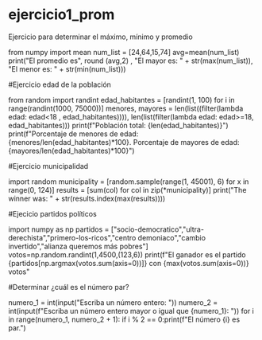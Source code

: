 # ejercicio1_prom
Ejercicio para determinar el máximo, mínimo y promedio

from numpy import mean
num_list = [24,64,15,74]
avg=mean(num_list)
print("El promedio es", round (avg,2) , "El mayor es: " + str(max(num_list)), "El menor es: " + str(min(num_list)))


#Ejercicio edad de la población

from random import randint 
edad_habitantes = [randint(1, 100) for i in range(randint(1000, 75000))] 
menores, mayores = len(list((filter(lambda edad: edad<18 , edad_habitantes)))), len(list(filter(lambda edad: edad>=18, edad_habitantes))) 
print(f"Población total: {len(edad_habitantes)}") 
print(f"Porcentaje de menores de edad: {menores/len(edad_habitantes)*100}. Porcentaje de mayores de edad: {mayores/len(edad_habitantes)*100}")

#Ejercicio municipalidad


import random 
municipality = [random.sample(range(1, 45001), 6) 
for x in range(0, 124)] 
results = [sum(col) for col in zip(*municipality)] 
print("The winner was: " + str(results.index(max(results))))


#Ejecicio partidos políticos


import numpy as np
partidos = ["socio-democratico","ultra-derechista","primero-los-ricos","centro demoniaco","cambio invertido","alianza queremos más pobres"]
votos=np.random.randint(1,4500,(123,6)) 
print(f"El ganador es el partido 
{partidos[np.argmax(votos.sum(axis=0))]} con {max(votos.sum(axis=0))} votos"

#Determinar ¿cuál es el número par?


numero_1 = int(input("Escriba un número entero: ")) 
numero_2 = int(input(f"Escriba un número entero mayor o igual que {numero_1}: ")) 
for i in range(numero_1, numero_2 + 1): 
 if i % 2 == 0:print(f"El número {i} es par.")



